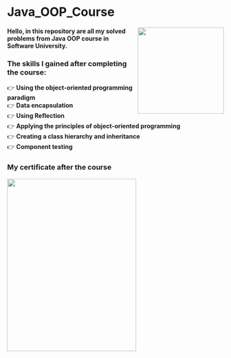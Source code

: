 # Java_OOP_Course
<img align="right" src ="https://github.com/StefanHristov1997/StefanHristov1997/assets/133797718/4a7cc40b-0bcf-4068-8297-563d4d6df91c" width="200" height="200" />
<strong> Hello, in this repository are all my solved problems from Java OOP course in Software University. </strong>

### Тhe skills I gained after completing the course:
👉 <strong> Using the object-oriented programming paradigm </strong> </br>
👉 <strong> Data encapsulation </strong> </br>
👉 <strong> Using Reflection </strong> </br>
👉 <strong> Applying the principles of object-oriented programming </strong> </br>
👉 <strong> Creating a class hierarchy and inheritance </strong> </br>
👉 <strong> Component testing </strong> </br>
 
### My certificate after the course
  <img src = "https://github.com/StefanHristov1997/StefanHristov1997/assets/133797718/59b04347-9cf0-4b61-a2e2-aa30633b1b2d" width="300" height="400" />
